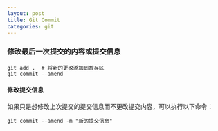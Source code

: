 ```yaml
---
layout: post
title: Git Commit
categories: git
---
```



### 修改最后一次提交的内容或提交信息

```
git add .  # 将新的更改添加到暂存区
git commit --amend
```


#### 修改提交信息
如果只是想修改上次提交的提交信息而不更改提交内容，可以执行以下命令：

`git commit --amend -m "新的提交信息"`
